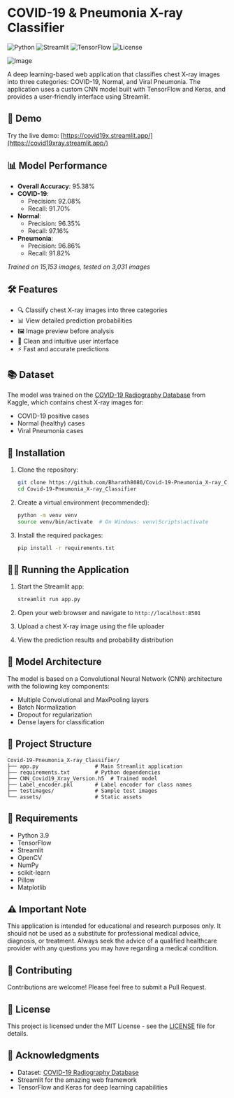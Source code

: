 # COVID-19 & Pneumonia X-ray Classifier

![Python](https://img.shields.io/badge/Python-3.9-blue?logo=python)
![Streamlit](https://img.shields.io/badge/Built%20With-Streamlit-orange?logo=streamlit)
![TensorFlow](https://img.shields.io/badge/Framework-TensorFlow/keras-FF6F00?logo=tensorflow)
![License](https://img.shields.io/badge/License-MIT-lightgrey)

![Image](https://github.com/user-attachments/assets/ccbc968e-7f83-448a-aab8-a476fba96726)

A deep learning-based web application that classifies chest X-ray images into three categories: COVID-19, Normal, and Viral Pneumonia. The application uses a custom CNN model built with TensorFlow and Keras, and provides a user-friendly interface using Streamlit.

## 🚀 Demo

Try the live demo: [https://covid19x.streamlit.app/](https://covid19xray.streamlit.app/)

## 📊 Model Performance

- **Overall Accuracy**: 95.38%
- **COVID-19**: 
  - Precision: 92.08%
  - Recall: 91.70%
- **Normal**: 
  - Precision: 96.35%
  - Recall: 97.16%
- **Pneumonia**: 
  - Precision: 96.86%
  - Recall: 91.82%

*Trained on 15,153 images, tested on 3,031 images*

## 🛠️ Features

- 🔍 Classify chest X-ray images into three categories
- 📊 View detailed prediction probabilities
- 🖼️ Image preview before analysis
- 🎨 Clean and intuitive user interface
- ⚡ Fast and accurate predictions

## 📚 Dataset

The model was trained on the [COVID-19 Radiography Database](https://www.kaggle.com/datasets/tawsifurrahman/covid19-radiography-database) from Kaggle, which contains chest X-ray images for:
- COVID-19 positive cases
- Normal (healthy) cases
- Viral Pneumonia cases

## 🚀 Installation

1. Clone the repository:
   ```bash
   git clone https://github.com/Bharath8080/Covid-19-Pneumonia_X-ray_Classifier.git
   cd Covid-19-Pneumonia_X-ray_Classifier
   ```

2. Create a virtual environment (recommended):
   ```bash
   python -m venv venv
   source venv/bin/activate  # On Windows: venv\Scripts\activate
   ```

3. Install the required packages:
   ```bash
   pip install -r requirements.txt
   ```

## 🏃‍♂️ Running the Application

1. Start the Streamlit app:
   ```bash
   streamlit run app.py
   ```

2. Open your web browser and navigate to `http://localhost:8501`

3. Upload a chest X-ray image using the file uploader

4. View the prediction results and probability distribution

## 🧠 Model Architecture

The model is based on a Convolutional Neural Network (CNN) architecture with the following key components:
- Multiple Convolutional and MaxPooling layers
- Batch Normalization
- Dropout for regularization
- Dense layers for classification

## 📂 Project Structure

```
Covid-19-Pneumonia_X-ray_Classifier/
├── app.py                  # Main Streamlit application
├── requirements.txt        # Python dependencies
├── CNN_Covid19_Xray_Version.h5  # Trained model
├── Label_encoder.pkl       # Label encoder for class names
├── testimages/             # Sample test images
└── assets/                 # Static assets
```

## 📝 Requirements

- Python 3.9
- TensorFlow
- Streamlit
- OpenCV
- NumPy
- scikit-learn
- Pillow
- Matplotlib

## ⚠️ Important Note

This application is intended for educational and research purposes only. It should not be used as a substitute for professional medical advice, diagnosis, or treatment. Always seek the advice of a qualified healthcare provider with any questions you may have regarding a medical condition.

## 🤝 Contributing

Contributions are welcome! Please feel free to submit a Pull Request.

## 📄 License

This project is licensed under the MIT License - see the [LICENSE](LICENSE) file for details.

## 🙏 Acknowledgments

- Dataset: [COVID-19 Radiography Database](https://www.kaggle.com/datasets/tawsifurrahman/covid19-radiography-database)
- Streamlit for the amazing web framework
- TensorFlow and Keras for deep learning capabilities

